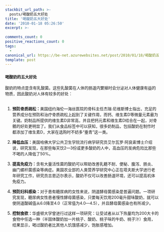 ```yaml
---
stackbit_url_path: >-
  posts/喝酸奶五大好处
title: '喝酸奶五大好处'
date: '2010-01-18 05:26:50'
excerpt: >-
  
comments_count: 0
positive_reactions_count: 0
tags: 
  - 
canonical_url: https://be-net.azurewebsites.net/post/2010/01/18/喝酸奶五大好处
template: post
---
```

<div><h3><font size="2">喝酸奶的五大好处</font></h3><div><font size="2"><font size="2">酸奶的特点是含有乳酸菌。这些乳酸菌在人体的肠道内繁殖时会分泌对人体健康有益的物质，因此酸奶对人体有较多的好处：&nbsp;</font></font></div><div><font size="2"><font size="2"><br></font></font></div><div><ol>    <li style="margin: 1em 0;"><font size="2"><font size="2"><b>预防骨质疏松：</b><font size="2">美国纽约海伦—海丝医院的骨科主任杰瑞·尼维斯博士指出，充足的营养成分在预防和治疗骨质疏松上起到了关键作用，而钙、维生素D等微量元素最为关键。<font size="2">奶制品所提供的维生素D非常高，并且把钙元素和维生素D结合在一起，对骨骼的好处更明显了。我们从食品标签中可以获知，很多奶制品，包括酸奶在制作时都添加了维生素D，大家在选购时不妨多“垂青”这一类。</font></font></font></font></li>    <li style="margin: 1em 0;"><font size="2"><font size="2"><font size="2"><font size="2"><font size="2"><b>降低血压：<font size="2"><span style="FONT-WEIGHT:normal">美国哈佛大学公共卫生学院流行病学研究员艾尔瓦罗·阿良索博士介绍说，研究发现，在那些每天饮2—3份或更多酸奶的人中，高血压的发病危险比那些不喝的人降低了50%。</span></font></b></font></font></font></font></font></li>    <li style="margin: 1em 0;"><font size="2"><font size="2"><font size="2"><font size="2"><font size="2"><b><font size="2"><span style="FONT-WEIGHT:normal"><font size="2"><b>提高免疫力：</b><font size="2">含有大量活性菌的酸奶可以帮助改善乳糖不耐、便秘、腹泻、肠炎、幽门螺杆菌感染等病症。美国农业部的人类营养学研究中心正在塔夫斯大学进行老年研究工作，研究员吉恩迈尔表示，酸奶不仅可以改善肠道环境，还可以提高机体免疫力。</font></font></span></font></b></font></font></font></font></font></li>    <li style="margin: 1em 0;"><font size="2"><font size="2"><font size="2"><font size="2"><font size="2"><b><font size="2"><span style="FONT-WEIGHT:normal"><font size="2"><font size="2"><font size="2"><b>预防妇科感染：</b><font size="2">对于患有糖尿病的女性来说，阴道酵母菌感染是普遍问题。一项研究发现，糖尿病女性患者慢性酵母菌感染，只要每天饮用200毫升甜味酸奶，就可以使阴道酸碱值从6.0降至4.0（正常值为4.0—4.5），并且酵母菌感染也有所减少。&nbsp;</font></font></font></font></span></font></b></font></font></font></font></font></li>    <li style="margin: 1em 0;"><font size="2"><font size="2"><font size="2"><font size="2"><font size="2"><b><font size="2"><span style="FONT-WEIGHT:normal"><font size="2"><font size="2"><font size="2"><font size="2"><font size="2"><b>控制食欲：</b><font size="2">华盛顿大学曾进行过这样一项研究：让受试者从以下热量均为200大卡的食物中任选一种（半固体酸奶加一片桃子、酸奶、桃子味的牛奶、桃子汁）食用，结果显示，喝过酸奶者比其他人饥饿感减少，饱胀感增加。&nbsp;</font></font></font></font></font></font></span></font></b></font></font></font></font></font></li></ol></div></div><p>&nbsp;</p>